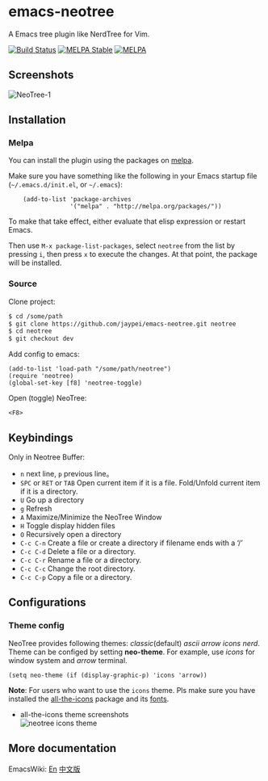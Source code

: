 # emacs-neotree

A Emacs tree plugin like NerdTree for Vim.

[![Build Status](https://travis-ci.org/jaypei/emacs-neotree.svg?branch=master)](https://travis-ci.org/jaypei/emacs-neotree)
[![MELPA Stable](http://stable.melpa.org/packages/neotree-badge.svg)](http://stable.melpa.org/#/neotree)
[![MELPA](https://melpa.org/packages/neotree-badge.svg)](https://melpa.org/#/neotree)


## Screenshots

![NeoTree-1](https://raw.githubusercontent.com/wiki/jaypei/emacs-neotree/imgs/neotree-1.png)  

## Installation

### Melpa

You can install the plugin using the packages on [melpa](http://melpa.org/).

Make sure you have something like the following in your Emacs startup file (`~/.emacs.d/init.el`, or `~/.emacs`):

```elisp
    (add-to-list 'package-archives
                 '("melpa" . "http://melpa.org/packages/"))
```

To make that take effect, either evaluate that elisp expression or restart Emacs.

Then use `M-x package-list-packages`, select `neotree` from
the list by pressing `i`, then press `x` to execute the changes. At
that point, the package will be installed.


### Source

Clone project:
```sh
$ cd /some/path
$ git clone https://github.com/jaypei/emacs-neotree.git neotree
$ cd neotree
$ git checkout dev
```

Add config to emacs:

```elisp
(add-to-list 'load-path "/some/path/neotree")
(require 'neotree)
(global-set-key [f8] 'neotree-toggle)
```

Open (toggle) NeoTree:

```
<F8>
```

## Keybindings

Only in Neotree Buffer:

* `n` next line, `p` previous line。
* `SPC` or `RET` or `TAB` Open current item if it is a file. Fold/Unfold current item if it is a directory.
* `U` Go up a directory
* `g` Refresh
* `A` Maximize/Minimize the NeoTree Window
* `H` Toggle display hidden files
* `O` Recursively open a directory
* `C-c C-n` Create a file or create a directory if filename ends with a ‘/’
* `C-c C-d` Delete a file or a directory.
* `C-c C-r` Rename a file or a directory.
* `C-c C-c` Change the root directory.
* `C-c C-p` Copy a file or a directory.


## Configurations

### Theme config
NeoTree provides following themes: *classic*(default) *ascii* *arrow* *icons* *nerd*. 
Theme can be configed by setting **neo-theme**. For example, use *icons* for window 
system and *arrow* terminal.

```elisp
(setq neo-theme (if (display-graphic-p) 'icons 'arrow))
```

**Note**: For users who want to use the `icons` theme. Pls make sure you have installed the
[all-the-icons](https://github.com/domtronn/all-the-icons.el) package and its
[fonts](https://github.com/domtronn/all-the-icons.el/tree/master/fonts).

* all-the-icons theme screenshots  
![](screenshots/icons.png "neotree icons theme")

## More documentation

EmacsWiki:
[En](http://www.emacswiki.org/emacs/NeoTree)
[中文版](http://www.emacswiki.org/emacs/NeoTree_%E4%B8%AD%E6%96%87wiki)
